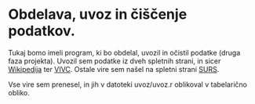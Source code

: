 # Obdelava, uvoz in čiščenje podatkov.

Tukaj bomo imeli program, ki bo obdelal, uvozil in očistil podatke (druga faza
projekta).
Uvozil sem podatke iz dveh spletnih strani, in sicer [Wikipedija](https://en.wikipedia.org/wiki/List_of_grape_varieties) ter [VIVC](http://www.vivc.de).
Ostale vire sem našel na spletni strani [SURS](http://www.stat.si/statweb).

Vse vire sem prenesel, in jih v datoteki uvoz/uvoz.r oblikoval v tabelarično obliko.